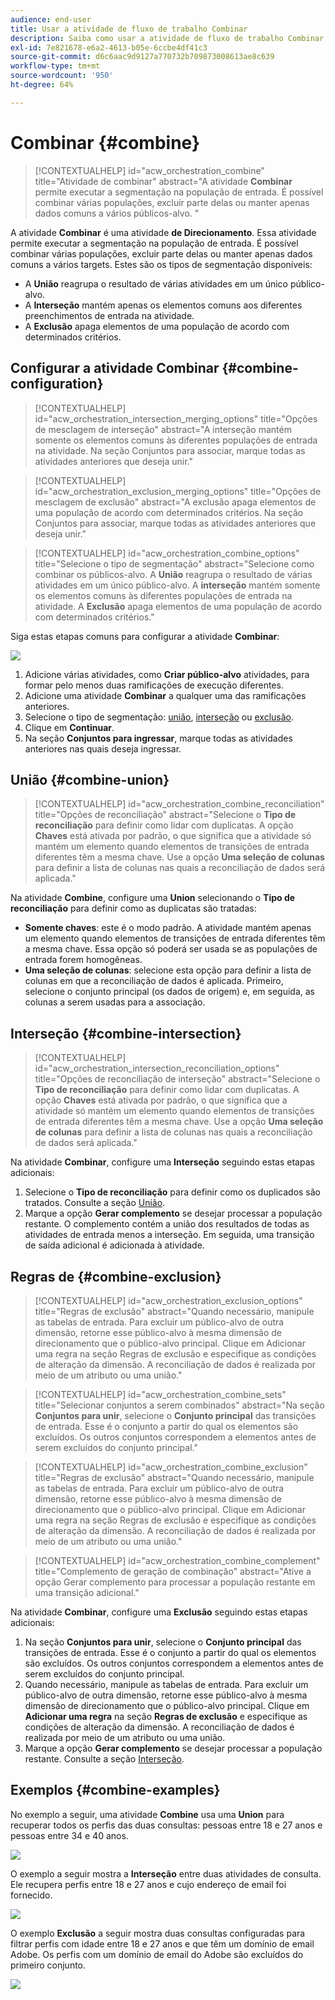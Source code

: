 ```yaml
---
audience: end-user
title: Usar a atividade de fluxo de trabalho Combinar
description: Saiba como usar a atividade de fluxo de trabalho Combinar
exl-id: 7e821678-e6a2-4613-b05e-6ccbe4df41c3
source-git-commit: d6c6aac9d9127a770732b709873008613ae8c639
workflow-type: tm+mt
source-wordcount: '950'
ht-degree: 64%

---
```


# Combinar {#combine}

>[!CONTEXTUALHELP]
>id="acw_orchestration_combine"
>title="Atividade de combinar"
>abstract="A atividade **Combinar** permite executar a segmentação na população de entrada. É possível combinar várias populações, excluir parte delas ou manter apenas dados comuns a vários públicos-alvo. "

A atividade **Combinar** é uma atividade **de Direcionamento**. Essa atividade permite executar a segmentação na população de entrada. É possível combinar várias populações, excluir parte delas ou manter apenas dados comuns a vários targets. Estes são os tipos de segmentação disponíveis:

<!--
The **Combine** activity can be placed after any other activity, but not at the beginning of the workflow. Any activity can be placed after the **Combine**.
-->

* A **União** reagrupa o resultado de várias atividades em um único público-alvo.
* A **Interseção** mantém apenas os elementos comuns aos diferentes preenchimentos de entrada na atividade.
* A **Exclusão** apaga elementos de uma população de acordo com determinados critérios.

## Configurar a atividade Combinar {#combine-configuration}

>[!CONTEXTUALHELP]
>id="acw_orchestration_intersection_merging_options"
>title="Opções de mesclagem de interseção"
>abstract="A interseção mantém somente os elementos comuns às diferentes populações de entrada na atividade. Na seção Conjuntos para associar, marque todas as atividades anteriores que deseja unir."

>[!CONTEXTUALHELP]
>id="acw_orchestration_exclusion_merging_options"
>title="Opções de mesclagem de exclusão"
>abstract="A exclusão apaga elementos de uma população de acordo com determinados critérios. Na seção Conjuntos para associar, marque todas as atividades anteriores que deseja unir."

>[!CONTEXTUALHELP]
>id="acw_orchestration_combine_options"
>title="Selecione o tipo de segmentação"
>abstract="Selecione como combinar os públicos-alvo. A **União** reagrupa o resultado de várias atividades em um único público-alvo. A **interseção** mantém somente os elementos comuns às diferentes populações de entrada na atividade. A **Exclusão** apaga elementos de uma população de acordo com determinados critérios."

Siga estas etapas comuns para configurar a atividade **Combinar**:

![](../assets/workflow-combine.png)

1. Adicione várias atividades, como **Criar público-alvo** atividades, para formar pelo menos duas ramificações de execução diferentes.
1. Adicione uma atividade **Combinar** a qualquer uma das ramificações anteriores.
1. Selecione o tipo de segmentação: [união](#union), [interseção](#intersection) ou [exclusão](#exclusion).
1. Clique em **Continuar**.
1. Na seção **Conjuntos para ingressar**, marque todas as atividades anteriores nas quais deseja ingressar.

## União {#combine-union}

>[!CONTEXTUALHELP]
>id="acw_orchestration_combine_reconciliation"
>title="Opções de reconciliação"
>abstract="Selecione o **Tipo de reconciliação** para definir como lidar com duplicatas. A opção **Chaves** está ativada por padrão, o que significa que a atividade só mantém um elemento quando elementos de transições de entrada diferentes têm a mesma chave. Use a opção **Uma seleção de colunas** para definir a lista de colunas nas quais a reconciliação de dados será aplicada."

Na atividade **Combine**, configure uma **Union** selecionando o **Tipo de reconciliação** para definir como as duplicatas são tratadas:

* **Somente chaves**: este é o modo padrão. A atividade mantém apenas um elemento quando elementos de transições de entrada diferentes têm a mesma chave. Essa opção só poderá ser usada se as populações de entrada forem homogêneas.
* **Uma seleção de colunas**: selecione esta opção para definir a lista de colunas em que a reconciliação de dados é aplicada. Primeiro, selecione o conjunto principal (os dados de origem) e, em seguida, as colunas a serem usadas para a associação.

## Interseção {#combine-intersection}

>[!CONTEXTUALHELP]
>id="acw_orchestration_intersection_reconciliation_options"
>title="Opções de reconciliação de interseção"
>abstract="Selecione o **Tipo de reconciliação** para definir como lidar com duplicatas. A opção **Chaves** está ativada por padrão, o que significa que a atividade só mantém um elemento quando elementos de transições de entrada diferentes têm a mesma chave. Use a opção **Uma seleção de colunas** para definir a lista de colunas nas quais a reconciliação de dados será aplicada."

Na atividade **Combinar**, configure uma **Interseção** seguindo estas etapas adicionais:

1. Selecione o **Tipo de reconciliação** para definir como os duplicados são tratados. Consulte a seção [União](#union).
1. Marque a opção **Gerar complemento** se desejar processar a população restante. O complemento contém a união dos resultados de todas as atividades de entrada menos a interseção. Em seguida, uma transição de saída adicional é adicionada à atividade.

## Regras de  {#combine-exclusion}

>[!CONTEXTUALHELP]
>id="acw_orchestration_exclusion_options"
>title="Regras de exclusão"
>abstract="Quando necessário, manipule as tabelas de entrada. Para excluir um público-alvo de outra dimensão, retorne esse público-alvo à mesma dimensão de direcionamento que o público-alvo principal. Clique em Adicionar uma regra na seção Regras de exclusão e especifique as condições de alteração da dimensão. A reconciliação de dados é realizada por meio de um atributo ou uma união."

>[!CONTEXTUALHELP]
>id="acw_orchestration_combine_sets"
>title="Selecionar conjuntos a serem combinados"
>abstract="Na seção **Conjuntos para unir**, selecione o **Conjunto principal** das transições de entrada. Esse é o conjunto a partir do qual os elementos são excluídos. Os outros conjuntos correspondem a elementos antes de serem excluídos do conjunto principal."

>[!CONTEXTUALHELP]
>id="acw_orchestration_combine_exclusion"
>title="Regras de exclusão"
>abstract="Quando necessário, manipule as tabelas de entrada. Para excluir um público-alvo de outra dimensão, retorne esse público-alvo à mesma dimensão de direcionamento que o público-alvo principal. Clique em Adicionar uma regra na seção Regras de exclusão e especifique as condições de alteração da dimensão. A reconciliação de dados é realizada por meio de um atributo ou uma união."

>[!CONTEXTUALHELP]
>id="acw_orchestration_combine_complement"
>title="Complemento de geração de combinação"
>abstract="Ative a opção Gerar complemento para processar a população restante em uma transição adicional."

Na atividade **Combinar**, configure uma **Exclusão** seguindo estas etapas adicionais:

1. Na seção **Conjuntos para unir**, selecione o **Conjunto principal** das transições de entrada. Esse é o conjunto a partir do qual os elementos são excluídos. Os outros conjuntos correspondem a elementos antes de serem excluídos do conjunto principal.
1. Quando necessário, manipule as tabelas de entrada. Para excluir um público-alvo de outra dimensão, retorne esse público-alvo à mesma dimensão de direcionamento que o público-alvo principal. Clique em **Adicionar uma regra** na seção **Regras de exclusão** e especifique as condições de alteração da dimensão. A reconciliação de dados é realizada por meio de um atributo ou uma união.
1. Marque a opção **Gerar complemento** se desejar processar a população restante. Consulte a seção [Interseção](#intersection).

## Exemplos {#combine-examples}

No exemplo a seguir, uma atividade **Combine** usa uma **Union** para recuperar todos os perfis das duas consultas: pessoas entre 18 e 27 anos e pessoas entre 34 e 40 anos.

![](../assets/workflow-union-example.png)

O exemplo a seguir mostra a **Interseção** entre duas atividades de consulta. Ele recupera perfis entre 18 e 27 anos e cujo endereço de email foi fornecido.

![](../assets/workflow-intersection-example.png)

O exemplo **Exclusão** a seguir mostra duas consultas configuradas para filtrar perfis com idade entre 18 e 27 anos e que têm um domínio de email Adobe. Os perfis com um domínio de email do Adobe são excluídos do primeiro conjunto.

![](../assets/workflow-exclusion-example.png)